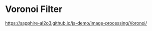Voronoi Filter
=======================================================

https://sapphire-al2o3.github.io/js-demo/image-processing/Voronoi/
